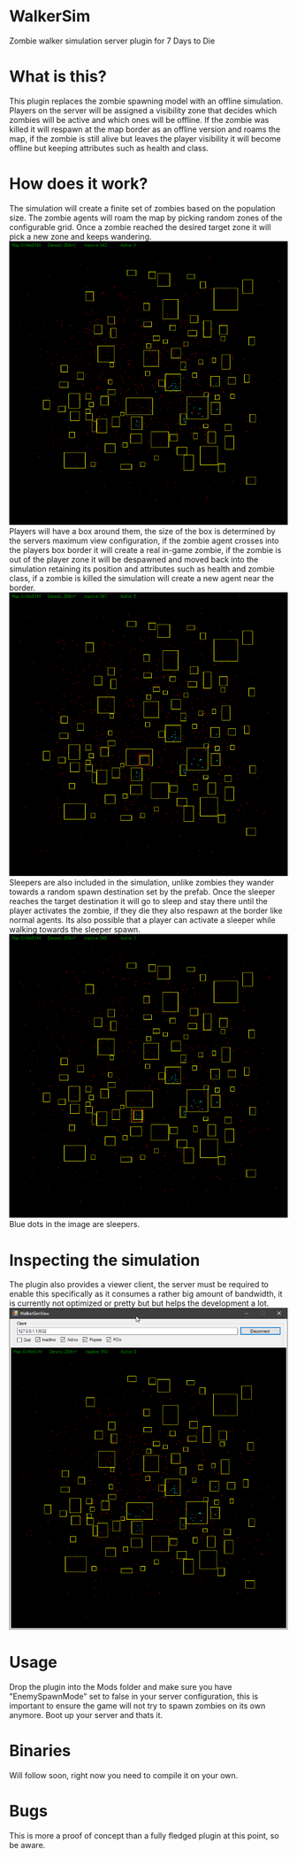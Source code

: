 # WalkerSim
Zombie walker simulation server plugin for 7 Days to Die

# What is this?
This plugin replaces the zombie spawning model with an offline simulation. Players on the server will be 
assigned a visibility zone that decides which zombies will be active and which ones will be offline. 
If the zombie was killed it will respawn at the map border as an offline version and roams the map, if the zombie 
is still alive but leaves the player visibility it will become offline but keeping attributes such as health
and class.

# How does it work?
The simulation will create a finite set of zombies based on the population size. The zombie agents will roam the map
by picking random zones of the configurable grid. Once a zombie reached the desired target zone it will pick a new zone
and keeps wandering. 
![Preview Image](Images/Simulation01.gif)
Players will have a box around them, the size of the box is determined by the servers maximum view
configuration, if the zombie agent crosses into the players box border it will create a real in-game zombie, if the
zombie is out of the player zone it will be despawned and moved back into the simulation retaining its position and
attributes such as health and zombie class, if a zombie is killed the simulation will create a new agent near the border.
![Preview Image](Images/PlayerZone.gif)
Sleepers are also included in the simulation, unlike zombies they wander towards a random spawn destination set by the prefab.
Once the sleeper reaches the target destination it will go to sleep and stay there until the player activates the zombie, if they
die they also respawn at the border like normal agents. Its also possible that a player can activate a sleeper while walking towards
the sleeper spawn.
![Preview Image](Images/Sleepers.gif)
Blue dots in the image are sleepers.

# Inspecting the simulation
The plugin also provides a viewer client, the server must be required to enable this specifically as it consumes a rather big
amount of bandwidth, it is currently not optimized or pretty but but helps the development a lot.
![Preview Image](Images/Viewer01.png)

# Usage
Drop the plugin into the Mods folder and make sure you have "EnemySpawnMode" set to false in your server configuration,
this is important to ensure the game will not try to spawn zombies on its own anymore. Boot up your server and thats it.

# Binaries
Will follow soon, right now you need to compile it on your own.

# Bugs
This is more a proof of concept than a fully fledged plugin at this point, so be aware.
